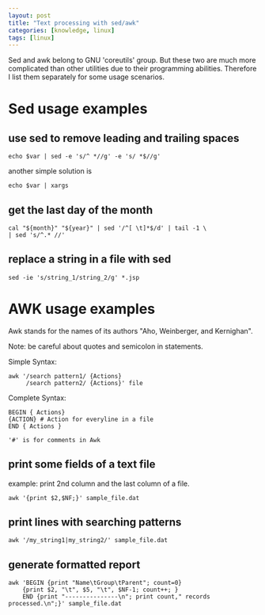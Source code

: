 ```yaml
---
layout: post
title: "Text processing with sed/awk"
categories: [knowledge, linux]
tags: [linux]
---
```


Sed and awk belong to GNU 'coreutils' group. But these two are much more complicated 
than other utilities due to their programming abilities. Therefore I list them separately 
for some usage scenarios. 

# Sed usage examples

## use sed to remove leading and trailing spaces

    echo $var | sed -e 's/^ *//g' -e 's/ *$//g'

  another simple solution is 

    echo $var | xargs

## get the last day of the month

    cal "${month}" "${year}" | sed '/^[ \t]*$/d' | tail -1 \
    | sed 's/^.* //'

## replace a string in a file with sed

    sed -ie 's/string_1/string_2/g' *.jsp

# AWK usage examples
Awk stands for the names of its authors "Aho, Weinberger, and Kernighan".

Note: be careful about quotes and semicolon in statements. 

Simple Syntax:

    awk '/search pattern1/ {Actions}
         /search pattern2/ {Actions}' file

Complete Syntax:

    BEGIN { Actions}
    {ACTION} # Action for everyline in a file
    END { Actions }

    '#' is for comments in Awk

## print some fields of a text file
example: print 2nd column and the last column of a file. 

    awk '{print $2,$NF;}' sample_file.dat

## print lines with searching patterns

    awk '/my_string1|my_string2/' sample_file.dat

## generate formatted report

    awk 'BEGIN {print "Name\tGroup\tParent"; count=0}
        {print $2, "\t", $5, "\t", $NF-1; count++; }
        END {print "---------------\n"; print count," records processed.\n";}' sample_file.dat


